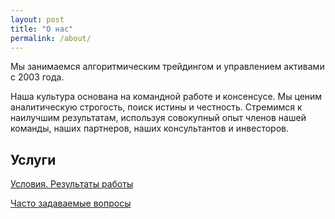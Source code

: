 ```yaml
---
layout: post
title: "О нас"
permalink: /about/
---
```


Мы занимаемся алгоритмическим трейдингом и управлением активами с 2003 года. 

Наша культура основана на командной работе и консенсусе. Мы ценим аналитическую строгость, поиск истины и честность. Стремимся к наилучшим результатам, используя совокупный опыт членов нашей команды, наших партнеров, наших консультантов и инвесторов.

## Услуги
[Условия. Результаты работы](https://ragve-hub.github.io/tale/asset/)

[Часто задаваемые вопросы](https://ragve-hub.github.io/tale/faq/)

